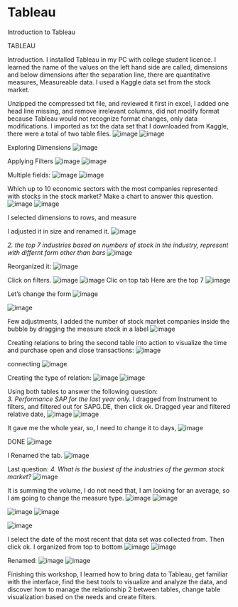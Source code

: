 # Tableau
Introduction to Tableau

TABLEAU

Introduction. 
I installed Tableau in my PC with college student licence. 
I learned the name of the values on the left hand side are called, dimensions and below dimensions after the separation line, there are quantitative measures, Measureable data.
I used a Kaggle data set from the stock market. 
 
Unzipped the compressed txt file, and reviewed it first in excel, I added one head line missing, and remove irrelevant columns, did not modify format because Tableau would not recognize format changes, only data modifications. 
I imported as txt the data set that I downloaded from Kaggle, there were a total of two table files. 
 ![image](https://github.com/kalejcamto/Tableau/assets/101201140/e8826a12-2db2-4e86-bebf-6255665a0007)
![image](https://github.com/kalejcamto/Tableau/assets/101201140/367d0305-a595-485a-b414-889300218c5f)

Exploring Dimensions
 ![image](https://github.com/kalejcamto/Tableau/assets/101201140/b6d502d6-5153-4da9-8576-68d32b37a53c)

Applying Filters
![image](https://github.com/kalejcamto/Tableau/assets/101201140/898c6c57-1525-42a9-a527-894ddc24abaf)
![image](https://github.com/kalejcamto/Tableau/assets/101201140/65c67f03-2b1f-4dd7-a6fa-2ca30f18e13b)

Multiple fields: 
![image](https://github.com/kalejcamto/Tableau/assets/101201140/ff435d26-683e-4854-b7f5-5da1a4828e53)
![image](https://github.com/kalejcamto/Tableau/assets/101201140/57f5005e-d43e-425e-a380-c0d5119821f4)

Which up to 10 economic sectors with the most companies represented with stocks in the stock market?
Make a chart to answer this question.
![image](https://github.com/kalejcamto/Tableau/assets/101201140/7047f045-5da8-43d4-8bfb-8b0e76607f26)
![image](https://github.com/kalejcamto/Tableau/assets/101201140/967325d1-11d4-4ac9-a0e9-bccb88e84480)

I selected dimensions to rows, and measure

I adjusted it in size and renamed it.
![image](https://github.com/kalejcamto/Tableau/assets/101201140/ab06b9d0-091b-4834-8fbd-bfd68d6d197e)

 

*2. the top 7 industries based on numbers of stock in the industry, represent with differnt form other than bars*
![image](https://github.com/kalejcamto/Tableau/assets/101201140/db6c19cd-0e86-4210-9fdb-b88bb04c626b)

Reorganized it: 
![image](https://github.com/kalejcamto/Tableau/assets/101201140/94fc6769-eb89-4eb4-8efa-1e368aa401ef)
 
Click on filters.
 ![image](https://github.com/kalejcamto/Tableau/assets/101201140/f17e27e6-d104-47dd-97e8-ae5aaa1780e6)
![image](https://github.com/kalejcamto/Tableau/assets/101201140/8a247a7a-979e-429e-a4ef-649a377f40a4)
Clic on top tab
Here are the top 7 
![image](https://github.com/kalejcamto/Tableau/assets/101201140/41fef905-ed8d-4f5a-b026-62165503d1d7)

Let’s change the form 
![image](https://github.com/kalejcamto/Tableau/assets/101201140/67547bcc-778c-4cf0-8be0-c4c0ee04d7e6)

 ![image](https://github.com/kalejcamto/Tableau/assets/101201140/584516ac-f5fe-4d76-a163-70ac637dbd49)

Few adjustments, I added the number of stock market companies inside the bubble by dragging the measure stock in a label
 ![image](https://github.com/kalejcamto/Tableau/assets/101201140/bbf7f12d-21ba-4917-b2de-e6524bdc535d)



Creating relations to bring the second table into action to visualize the time and purchase open and close transactions: 
 ![image](https://github.com/kalejcamto/Tableau/assets/101201140/ed448e91-8d41-4fed-86fd-7f1aba48e897)

connecting
 ![image](https://github.com/kalejcamto/Tableau/assets/101201140/30b61b49-e278-4ffe-9fef-5f1912a9d13e)

Creating the type of relation: 
![image](https://github.com/kalejcamto/Tableau/assets/101201140/a8635581-39a3-4db8-868c-43e1868d5938)
![image](https://github.com/kalejcamto/Tableau/assets/101201140/46993424-f5c4-4098-97dd-d33a25c4de87)

Using both tables to answer the following question:  
*3. Performance SAP for the last year only.*
I dragged from Instrument to filters, and filtered out for SAPG.DE, then click ok. Dragged year and filtered relative date, 
 ![image](https://github.com/kalejcamto/Tableau/assets/101201140/8e6a5705-3ebc-49ae-a439-4abd3e130498)
![image](https://github.com/kalejcamto/Tableau/assets/101201140/44abc003-ed38-4426-bc7a-26721c4da5ff)

It gave me the whole year, so, I need to change it to days,
![image](https://github.com/kalejcamto/Tableau/assets/101201140/cef3bbb4-a471-4ebc-9fd5-54a7a782cd82)

DONE
 ![image](https://github.com/kalejcamto/Tableau/assets/101201140/e1c4713f-cfbf-4d26-996a-e75cd8cc5649)

I Renamed the tab.
![image](https://github.com/kalejcamto/Tableau/assets/101201140/a215a72a-65d8-4ef8-81a5-7c02c487b2db)

Last question: 
*4. What is the busiest of the industries of the german stock market?*
![image](https://github.com/kalejcamto/Tableau/assets/101201140/9052db40-bb5b-450d-902d-4c13a621c8b9)

It is summing the volume, I do not need that, I am looking for an average, so I am going to change the measure type.
![image](https://github.com/kalejcamto/Tableau/assets/101201140/022bcae2-933c-496f-8c40-8cc7098df361)
![image](https://github.com/kalejcamto/Tableau/assets/101201140/20545b74-d515-4cc0-b50a-0012f6043529)

![image](https://github.com/kalejcamto/Tableau/assets/101201140/8024788b-4fa6-4763-ae8c-b2c7365320c8)
![image](https://github.com/kalejcamto/Tableau/assets/101201140/989af595-9877-4566-b949-396ce9d2f400)

![image](https://github.com/kalejcamto/Tableau/assets/101201140/b009e341-3f7c-4780-acb2-814b1618ec9c)
 
I select the date of the most recent that data set was collected from.
Then click ok.
I organized from top to bottom 
![image](https://github.com/kalejcamto/Tableau/assets/101201140/8b1255bc-977c-4c2c-9318-0e34aadfc849) 
![image](https://github.com/kalejcamto/Tableau/assets/101201140/21cf2f01-c6eb-4bf5-866c-c81e9ec432b8)

Renamed:  ![image](https://github.com/kalejcamto/Tableau/assets/101201140/083a6c2e-0cf0-4711-a53e-c36278bd0a63)
![image](https://github.com/kalejcamto/Tableau/assets/101201140/6d56dd99-cfa4-4f4e-845e-0c1426423e02)

Finishing this workshop, I learned how to bring data to Tableau, get familiar with the interface, find the best tools to visualize and analyze the data, and discover how to manage the relationship 2 between tables, change table visualization based on the needs and create filters.




 
